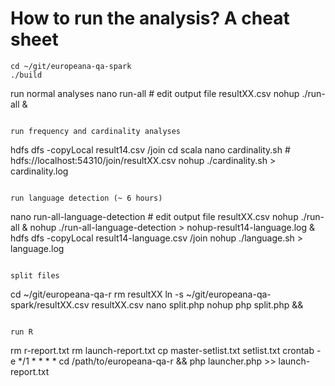# How to run the analysis? A cheat sheet

```
cd ~/git/europeana-qa-spark
./build
```

run normal analyses
nano run-all
	# edit output file resultXX.csv
nohup ./run-all &
```

run frequency and cardinality analyses
```
hdfs dfs -copyLocal result14.csv /join
cd scala
nano cardinality.sh
	# hdfs://localhost:54310/join/resultXX.csv
nohup ./cardinality.sh > cardinality.log
```

run language detection (~ 6 hours)
```
nano run-all-language-detection
	# edit output file resultXX.csv
nohup ./run-all &
nohup ./run-all-language-detection > nohup-result14-language.log &
hdfs dfs -copyLocal result14-language.csv /join
nohup ./language.sh > language.log
```

split files
```
cd ~/git/europeana-qa-r
rm resultXX
ln -s ~/git/europeana-qa-spark/resultXX.csv resultXX.csv
nano split.php
nohup php split.php &&
```

run R
```
rm r-report.txt
rm launch-report.txt
cp master-setlist.txt setlist.txt
crontab -e
	*/1 * * * * cd /path/to/europeana-qa-r && php launcher.php >> launch-report.txt
```

